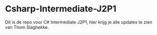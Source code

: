 # Csharp-Intermediate-J2P1
Dit is de repo voor C# Intermediate J2P1, hier krijg je alle updates te zien van Thom Slaghekke.
